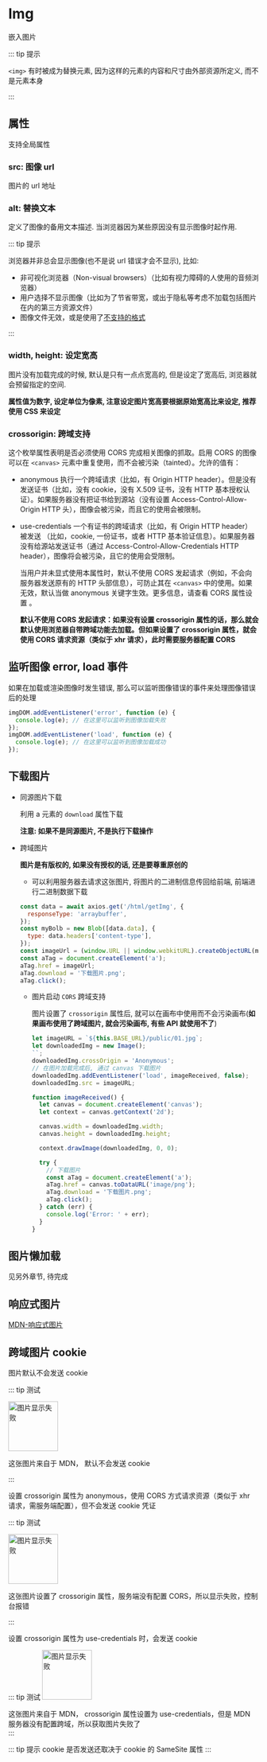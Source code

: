 # Img

嵌入图片

::: tip 提示

`<img>` 有时被成为替换元素, 因为这样的元素的内容和尺寸由外部资源所定义, 而不是元素本身

:::

## 属性

支持全局属性

### src: 图像 url

图片的 url 地址

### alt: 替换文本

定义了图像的备用文本描述. 当浏览器因为某些原因没有显示图像时起作用.

::: tip 提示

浏览器并非总会显示图像(也不是说 url 错误才会不显示), 比如:

- 非可视化浏览器（Non-visual browsers）（比如有视力障碍的人使用的音频浏览器）
- 用户选择不显示图像（比如为了节省带宽，或出于隐私等考虑不加载包括图片在内的第三方资源文件）
- 图像文件无效，或是使用了[不支持的格式](https://developer.mozilla.org/zh-CN/docs/Web/HTML/Element/img#supported_image_formats)

:::

### width, height: 设定宽高

图片没有加载完成的时候, 默认是只有一点点宽高的, 但是设定了宽高后, 浏览器就会预留指定的空间.

**属性值为数字, 设定单位为像素, 注意设定图片宽高要根据原始宽高比来设定, 推荐使用 CSS 来设定**

### crossorigin: 跨域支持

这个枚举属性表明是否必须使用 CORS 完成相关图像的抓取。启用 CORS 的图像 可以在 `<canvas>` 元素中重复使用，而不会被污染（tainted）。允许的值有：

- anonymous
  执行一个跨域请求（比如，有 Origin HTTP header）。但是没有发送证书（比如，没有 cookie，没有 X.509 证书，没有 HTTP 基本授权认证）。如果服务器没有把证书给到源站（没有设置 Access-Control-Allow-Origin HTTP 头），图像会被污染，而且它的使用会被限制。

- use-credentials
  一个有证书的跨域请求（比如，有 Origin HTTP header）被发送 （比如，cookie, 一份证书，或者 HTTP 基本验证信息）。如果服务器没有给源站发送证书（通过 Access-Control-Allow-Credentials HTTP header），图像将会被污染，且它的使用会受限制。

  当用户并未显式使用本属性时，默认不使用 CORS 发起请求（例如，不会向服务器发送原有的 HTTP 头部信息），可防止其在 `<canvas>` 中的使用。如果无效，默认当做 anonymous 关键字生效。更多信息，请查看 CORS 属性设置 。

  **默认不使用 CORS 发起请求：如果没有设置 crossorigin 属性的话，那么就会默认使用浏览器自带跨域功能去加载。但如果设置了 crossorigin 属性，就会使用 CORS 请求资源（类似于 xhr 请求），此时需要服务器配置 CORS**

## 监听图像 error, load 事件

如果在加载或渲染图像时发生错误, 那么可以监听图像错误的事件来处理图像错误后的处理

```js
imgDOM.addEventListener('error', function (e) {
  console.log(e); // 在这里可以监听到图像加载失败
});
imgDOM.addEventListener('load', function (e) {
  console.log(e); // 在这里可以监听到图像加载成功
});
```

## 下载图片

- 同源图片下载

  利用 a 元素的 `download` 属性下载

  **注意: 如果不是同源图片, 不是执行下载操作**

- 跨域图片

  **图片是有版权的, 如果没有授权的话, 还是要尊重原创的**

  - 可以利用服务器去请求这张图片, 将图片的二进制信息传回给前端, 前端进行二进制数据下载

  ```js
  const data = await axios.get('/html/getImg', {
    responseType: 'arraybuffer',
  });
  const myBolb = new Blob([data.data], {
    type: data.headers['content-type'],
  });
  const imageUrl = (window.URL || window.webkitURL).createObjectURL(myBolb);
  const aTag = document.createElement('a');
  aTag.href = imageUrl;
  aTag.download = '下载图片.png';
  aTag.click();
  ```

  - 图片启动 `CORS` 跨域支持

    图片设置了 `crossorigin` 属性后, 就可以在画布中使用而不会污染画布(**如果画布使用了跨域图片, 就会污染画布, 有些 API 就使用不了**)

    ```js
    let imageURL = `${this.BASE_URL}/public/01.jpg`;
    let downloadedImg = new Image();
    ``;
    downloadedImg.crossOrigin = 'Anonymous';
    // 在图片加载完成后, 通过 canvas 下载图片
    downloadedImg.addEventListener('load', imageReceived, false);
    downloadedImg.src = imageURL;

    function imageReceived() {
      let canvas = document.createElement('canvas');
      let context = canvas.getContext('2d');

      canvas.width = downloadedImg.width;
      canvas.height = downloadedImg.height;

      context.drawImage(downloadedImg, 0, 0);

      try {
        // 下载图片
        const aTag = document.createElement('a');
        aTag.href = canvas.toDataURL('image/png');
        aTag.download = '下载图片.png';
        aTag.click();
      } catch (err) {
        console.log('Error: ' + err);
      }
    }
    ```

## 图片懒加载

见另外章节, 待完成

## 响应式图片

[MDN-响应式图片](https://developer.mozilla.org/zh-CN/docs/Learn/HTML/Multimedia_and_embedding/Responsive_images)

## 跨域图片 cookie

图片默认不会发送 cookie

::: tip 测试

<img
  src="https://developer.mozilla.org/static/media/twitter.cc5b37fe.svg"
  width="100"
  alt="图片显示失败" />

<div>这张图片来自于 MDN， 默认不会发送 cookie</div>

:::

设置 crossorigin 属性为 anonymous，使用 CORS 方式请求资源（类似于 xhr 请求，需服务端配置），但不会发送 cookie 凭证

::: tip 测试

<img data-v-0003f6e8="" src="https://developer.mozilla.org/static/media/twitter.cc5b37fe.svg" width="100" alt="图片显示失败" style="cursor: zoom-in;" crossOrigin>

这张图片设置了 crossorigin 属性，服务端没有配置 CORS，所以显示失败，控制台报错

:::

设置 crossorigin 属性为 use-credentials 时，会发送 cookie

::: tip 测试
<img
  src="https://developer.mozilla.org/static/media/twitter.cc5b37fe.svg"
  width="100"
  alt="图片显示失败"
  crossorigin="use-credentials" />

<div>
这张图片来自于 MDN， crossorigin 属性设置为 use-credentials，但是 MDN
服务器没有配置跨域，所以获取图片失败了
</div>
:::

::: tip 提示
cookie 是否发送还取决于 cookie 的 SameSite 属性
:::
